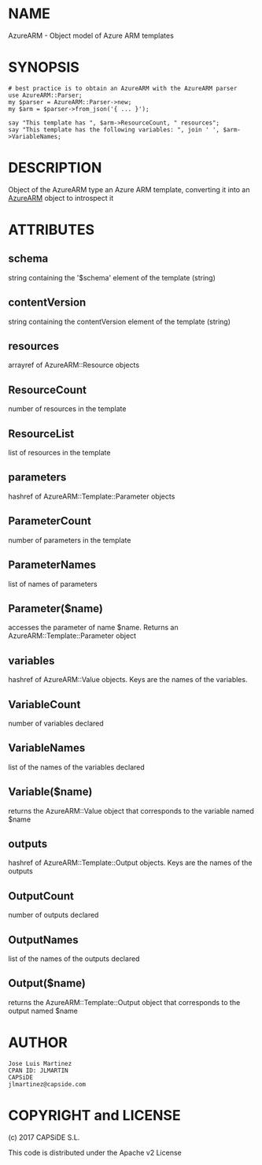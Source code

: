 # NAME

AzureARM - Object model of Azure ARM templates

# SYNOPSIS

    # best practice is to obtain an AzureARM with the AzureARM parser
    use AzureARM::Parser;
    my $parser = AzureARM::Parser->new;
    my $arm = $parser->from_json('{ ... }');

    say "This template has ", $arm->ResourceCount, " resources";
    say "This template has the following variables: ", join ' ', $arm->VariableNames;

# DESCRIPTION

Object of the AzureARM type  an Azure ARM template, converting it into an [AzureARM](https://metacpan.org/pod/AzureARM)
object to introspect it

# ATTRIBUTES

## schema

string containing the '$schema' element of the template (string)

## contentVersion

string containing the contentVersion element of the template (string)

## resources

arrayref of AzureARM::Resource objects

## ResourceCount

number of resources in the template

## ResourceList

list of resources in the template

## parameters

hashref of AzureARM::Template::Parameter objects

## ParameterCount

number of parameters in the template

## ParameterNames

list of names of parameters

## Parameter($name)

accesses the parameter of name $name. Returns an AzureARM::Template::Parameter object

## variables

hashref of AzureARM::Value objects. Keys are the names of the variables.

## VariableCount

number of variables declared

## VariableNames

list of the names of the variables declared

## Variable($name)

returns the AzureARM::Value object that corresponds to the variable named $name

## outputs

hashref of AzureARM::Template::Output objects. Keys are the names of the outputs

## OutputCount

number of outputs declared

## OutputNames

list of the names of the outputs declared

## Output($name)

returns the AzureARM::Template::Output object that corresponds to the output named $name

# AUTHOR

    Jose Luis Martinez
    CPAN ID: JLMARTIN
    CAPSiDE
    jlmartinez@capside.com

# COPYRIGHT and LICENSE

(c) 2017 CAPSiDE S.L.

This code is distributed under the Apache v2 License
